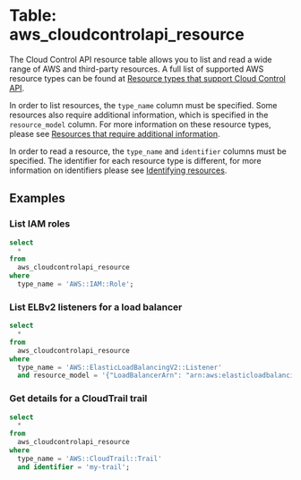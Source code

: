 # Table: aws_cloudcontrolapi_resource

The Cloud Control API resource table allows you to list and read a wide range of AWS and third-party resources. A full list of supported AWS resource types can be found at [Resource types that support Cloud Control API](https://docs.aws.amazon.com/cloudcontrolapi/latest/userguide/supported-resources.html).

In order to list resources, the `type_name` column must be specified. Some resources also require additional information, which is specified in the `resource_model` column. For more information on these resource types, please see [Resources that require additional information](https://docs.aws.amazon.com/cloudcontrolapi/latest/userguide/resource-operations-list.html#resource-operations-list-containers).

In order to read a resource, the `type_name` and `identifier` columns must be specified. The identifier for each resource type is different, for more information on identifiers please see [Identifying resources](https://docs.aws.amazon.com/cloudcontrolapi/latest/userguide/resource-identifier.html).

## Examples

### List IAM roles

```sql
select
  *
from
  aws_cloudcontrolapi_resource
where
  type_name = 'AWS::IAM::Role';
```

### List ELBv2 listeners for a load balancer

```sql
select
  *
from
  aws_cloudcontrolapi_resource
where
  type_name = 'AWS::ElasticLoadBalancingV2::Listener'
  and resource_model = '{"LoadBalancerArn": "arn:aws:elasticloadbalancing:us-east-1:123456789012:loadbalancer/app/test-lb/4e695b8755d7003c"}';
```

### Get details for a CloudTrail trail

```sql
select
  *
from
  aws_cloudcontrolapi_resource
where
  type_name = 'AWS::CloudTrail::Trail'
  and identifier = 'my-trail';
```
